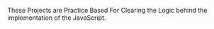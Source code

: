 These Projects are Practice Based For Clearing the Logic behind the implementation of the JavaScript.
